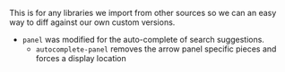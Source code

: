 This is for any libraries we import from other sources so we can an easy way to diff against our own custom versions.

 * `panel` was modified for the auto-complete of search suggestions.
   * `autocomplete-panel` removes the arrow panel specific pieces and forces a display location

